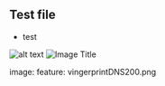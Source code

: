## Test file
* test

![alt text](https://raw.github.com/recdnsfp/recdnsfp.github.io/blob/master/images/vingerprintDNS.jpg "recdnsfp")
![Image Title](https://raw.githubusercontent.com/recdnsfp/recdnsfp.github.io/master/images/vingerprintDNS.jpg)

image:
  feature: vingerprintDNS200.png
